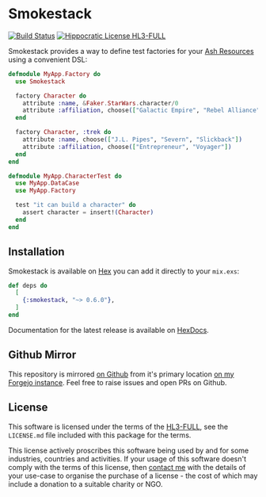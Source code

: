 # Smokestack

[![Build Status](https://drone.harton.dev/api/badges/james/smokestack/status.svg?ref=refs/heads/main)](https://drone.harton.nz/james/smokestack)
[![Hippocratic License HL3-FULL](https://img.shields.io/static/v1?label=Hippocratic%20License&message=HL3-FULL&labelColor=5e2751&color=bc8c3d)](https://firstdonoharm.dev/version/3/0/full.html)

Smokestack provides a way to define test factories for your [Ash Resources](https://ash-hq.org/docs/module/ash/latest/ash-resource) using a convenient DSL:

```elixir
defmodule MyApp.Factory do
  use Smokestack

  factory Character do
    attribute :name, &Faker.StarWars.character/0
    attribute :affiliation, choose(["Galactic Empire", "Rebel Alliance"])
  end

  factory Character, :trek do
    attribute :name, choose(["J.L. Pipes", "Severn", "Slickback"])
    attribute :affiliation, choose(["Entrepreneur", "Voyager"])
  end
end

defmodule MyApp.CharacterTest do
  use MyApp.DataCase
  use MyApp.Factory

  test "it can build a character" do
    assert character = insert!(Character)
  end
end
```

## Installation

Smokestack is available on [Hex](https://hex.pm/packages/smokestack) you can
add it directly to your `mix.exs`:

```elixir
def deps do
  [
    {:smokestack, "~> 0.6.0"},
  ]
end
```

Documentation for the latest release is available on [HexDocs](http://hexdocs.pm/smokestack).

## Github Mirror

This repository is mirrored [on Github](https://github.com/jimsynz/smokestack)
from it's primary location [on my Forgejo instance](https://harton.dev/james/smokestack).
Feel free to raise issues and open PRs on Github.

## License

This software is licensed under the terms of the
[HL3-FULL](https://firstdonoharm.dev), see the `LICENSE.md` file included with
this package for the terms.

This license actively proscribes this software being used by and for some
industries, countries and activities. If your usage of this software doesn't
comply with the terms of this license, then [contact me](mailto:james@harton.nz)
with the details of your use-case to organise the purchase of a license - the
cost of which may include a donation to a suitable charity or NGO.

